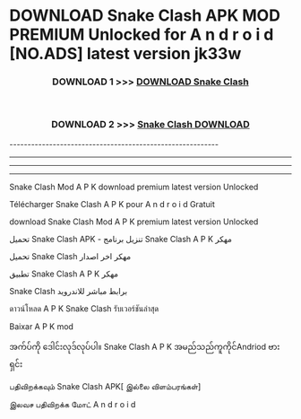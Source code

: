 # DOWNLOAD Snake Clash APK MOD PREMIUM Unlocked for A n d r o i d [NO.ADS] latest version jk33w 



<div align="center">

<h3>DOWNLOAD 1 >>> <a href="https://getmod2.web.app/?judul=Snake Clash">DOWNLOAD Snake Clash</a></h3><br>

<h3>DOWNLOAD 2 >>> <a href="https://getmod2.web.app/?judul=Snake Clash">Snake Clash DOWNLOAD </a></h3>

</div>
----------------------------------------------------------

----------------------------------------------------------

----------------------------------------------------------

----------------------------------------------------------

Snake Clash Mod A P K download premium latest version Unlocked

Télécharger Snake Clash A P K pour A n d r o i d Gratuit

download Snake Clash Mod A P K premium latest version Unlocked

تحميل Snake Clash APK - تنزيل برنامج Snake Clash A P K مهكر

تحميل Snake Clash مهكر اخر اصدار

تطبيق Snake Clash A P K مهكر

Snake Clash برابط مباشر للاندرويد

ดาวน์โหลด A P K Snake Clash รับเวอร์ชันล่าสุด

Baixar A P K mod

အက်ပ်ကို ဒေါင်းလုဒ်လုပ်ပါ။ Snake Clash A P K အမည်သည်ကူကိုင်Andriod ဗားရှင်း

பதிவிறக்கவும் Snake Clash APK[ இல்லை விளம்பரங்கள்] 
 
இலவச பதிவிறக்க மோட் A n d r o i d



